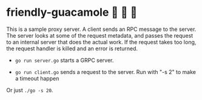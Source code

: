 # friendly-guacamole :two_men_holding_hands: :avocado: :wine_glass:

This is a sample proxy server. A client sends an RPC message to the server. The server looks at some of the request metadata, and passes the request to an internal server that does the actual work. If the request takes too long, the request handler is killed and an error is returned.

* `go run server.go` starts a GRPC server.

* `go run client.go` sends a request to the server. Run with "-s 2" to make a timeout happen

Or just `./go -s 20`.
